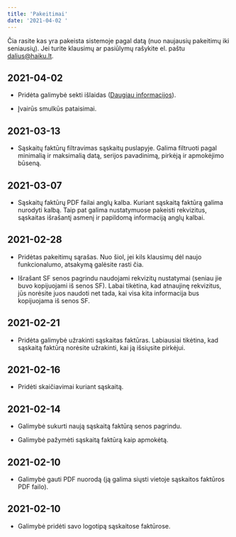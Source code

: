 ```yaml
---
title: 'Pakeitimai'
date: '2021-04-02 '
---
```


Čia rasite kas yra pakeista sistemoje pagal datą (nuo naujausių
pakeitimų iki seniausių). Jei turite klausimų ar pasiūlymų
rašykite el. paštu [dalius@haiku.lt](mailto:dalius@haiku.lt).

## 2021-04-02

* Pridėta galimybė sekti išlaidas ([Daugiau
  informacijos](/straipsniai/islaidu-sekimas)).

* Įvairūs smulkūs pataisimai.

## 2021-03-13

* Sąskaitų faktūrų filtravimas sąskaitų puslapyje. Galima
  filtruoti pagal minimalią ir maksimalią datą, serijos
  pavadinimą, pirkėją ir apmokėjimo būseną.

## 2021-03-07

* Sąskaitų faktūrų PDF failai anglų kalba. Kuriant sąskaitą
  faktūrą galima nurodyti kalbą. Taip pat galima nustatymuose
  pakeisti rekvizitus, sąskaitas išrašantį asmenį ir papildomą
  informaciją anglų kalbai.

## 2021-02-28

* Pridėtas pakeitimų sąrašas. Nuo šiol, jei kils klausimų dėl
  naujo funkcionalumo, atsakymą galėsite rasti čia.

* Išrašant SF senos pagrindu naudojami rekvizitų nustatymai
  (seniau jie buvo kopijuojami iš senos SF). Labai tikėtina, kad
  atnaujinę rekvizitus, jūs norėsite juos naudoti net tada, kai
  visa kita informacija bus kopijuojama iš senos SF.

## 2021-02-21

* Pridėta galimybė užrakinti sąskaitas faktūras. Labiausiai
  tikėtina, kad sąskaitą faktūrą norėsite užrakinti, kai ją
  išsiųsite pirkėjui.

## 2021-02-16

* Pridėti skaičiavimai kuriant sąskaitą.

## 2021-02-14

* Galimybė sukurti naują sąskaitą faktūrą senos pagrindu.

* Galimybė pažymėti sąskaitą faktūrą kaip apmokėtą.

## 2021-02-10

* Galimybė gauti PDF nuorodą (ją galima siųsti vietoje sąskaitos
  faktūros PDF failo).

## 2021-02-10

* Galimybė pridėti savo logotipą sąskaitose faktūrose.
